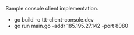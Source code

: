 Sample console client implementation.

- go build -o ttt-client-console.dev
- go run main.go -addr 185.195.27.142 -port 8080